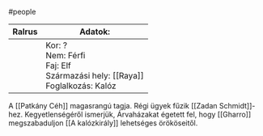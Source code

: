 #people 

| Ralrus | Adatok:                                                                             |
| ------ | ----------------------------------------------------------------------------------- |
|        | Kor: ?<br>Nem: Férfi<br>Faj: Elf<br>Származási hely: [[Raya]]<br>Foglalkozás: Kalóz |

A [[Patkány Céh]] magasrangú tagja. Régi ügyek fűzik [[Zadan Schmidt]]-hez. Kegyetlenségéről ismerjük, Árvaházakat égetett fel, hogy [[Gharro]] megszabaduljon [[A kalózkirály]] lehetséges örököseitől.